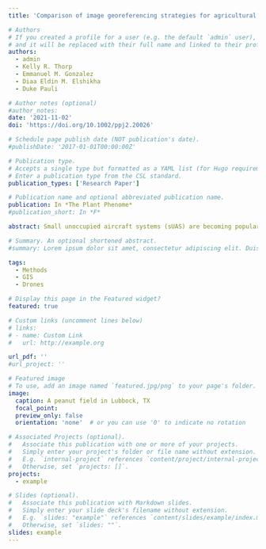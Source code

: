 ```yaml
---
title: 'Comparison of image georeferencing strategies for agricultural applications of small unoccupied aircraft systems'

# Authors
# If you created a profile for a user (e.g. the default `admin` user), write the username (folder name) here
# and it will be replaced with their full name and linked to their profile.
authors:
  - admin
  - Kelly R. Thorp
  - Emmanuel M. Gonzalez
  - Diaa Eldin M. Elshikha
  - Duke Pauli

# Author notes (optional)
#author_notes:
date: '2021-11-02'
doi: 'https://doi.org/10.1002/ppj2.20026'

# Schedule page publish date (NOT publication's date).
#publishDate: '2017-01-01T00:00:00Z'

# Publication type.
# Accepts a single type but formatted as a YAML list (for Hugo requirements).
# Enter a publication type from the CSL standard.
publication_types: ['Research Paper']

# Publication name and optional abbreviated publication name.
publication: In *The Plant Phenome*
#publication_short: In *F*

abstract: Small unoccupied aircraft systems (sUAS) are becoming popular for mapping applications in agriculture, and photogrammetry software is available for developing orthorectified imagery and three-dimensional surface models. Ground control points (GCPs), which are objects or locations with known geographic coordinates, may be required for accurate image georeferencing. However, few studies have compared global position equipment among sUAS or investigated the effects of GCP number or arrangement on georeferencing accuracy. The objectives of this study were to evaluate numbers and configurations of GCPs for georeferencing sUAS-acquired images and determine the GCP requirements for sUAS with and without real-time kinematic (RTK) global positioning equipment. The effects of varying numbers and configurations of GCPs were investigated on both a 0.40-ha area the size of a typical plant breeding trial and a 64.7-ha area (i.e., a U.S. quarter section) the size of a typical agricultural production field. Results demonstrated that four GCPs placed at the corners of the breeding-scale field resulted in two-dimensional (2D) error of ±3 cm in the absence of RTK, with minimal improvements when including more GCPs. The orthomosaics from the RTK-equipped sUAS demonstrated improved 2D accuracy even without the use of GCPs, with a maximum mean error of 0.08 m. Four GCPs were found to be sufficient to reduce altitudinal (Z) error, with maximum mean error of only 0.05 and 1.98 m for the RTK and non-RTK flights, respectively, for the production-scale field. Thus, using four GCPs, RTK-equipped sUAS, or a combination will result in improved georeferencing for photogrammetry products.

# Summary. An optional shortened abstract.
#summary: Lorem ipsum dolor sit amet, consectetur adipiscing elit. Duis posuere tellus ac convallis placerat. Proin tincidunt magna sed ex sollicitudin #condimentum.

tags:
  - Methods
  - GIS
  - Drones

# Display this page in the Featured widget?
featured: true

# Custom links (uncomment lines below)
# links:
# - name: Custom Link
#   url: http://example.org

url_pdf: ''
#url_project: ''

# Featured image
# To use, add an image named `featured.jpg/png` to your page's folder.
image:
  caption: A peanut field in Lubbock, TX
  focal_point: 
  preview_only: false
  orientation: 'none'  # or you can use '0' to indicate no rotation

# Associated Projects (optional).
#   Associate this publication with one or more of your projects.
#   Simply enter your project's folder or file name without extension.
#   E.g. `internal-project` references `content/project/internal-project/index.md`.
#   Otherwise, set `projects: []`.
projects:
  - example

# Slides (optional).
#   Associate this publication with Markdown slides.
#   Simply enter your slide deck's filename without extension.
#   E.g. `slides: "example"` references `content/slides/example/index.md`.
#   Otherwise, set `slides: ""`.
slides: example
---
```

